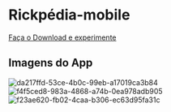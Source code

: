 # Rickpédia-mobile
<a href="https://exp-shell-app-assets.s3.us-west-1.amazonaws.com/android/%40viniciussb05/my-app-0b203f90cb3d4a1aa2773a7a5e6fc043-signed.apk">Faça o Download e experimente</a>

## Imagens do App

![da217ffd-53ce-4b0c-99eb-a17019ca3b84](https://user-images.githubusercontent.com/58434465/196979453-5731a94a-51d6-4304-85de-86de155189ef.jpg)
![f4f5ced8-983a-4868-a74b-0ea978adb905](https://user-images.githubusercontent.com/58434465/196979877-b2e685d5-8cb7-479a-acd9-de20947f318f.jpg)
![f23ae620-fb02-4caa-b306-ec63d95fa31c](https://user-images.githubusercontent.com/58434465/196980197-2e7b9ead-f130-4fa9-8969-5b88accea7e5.jpg)
